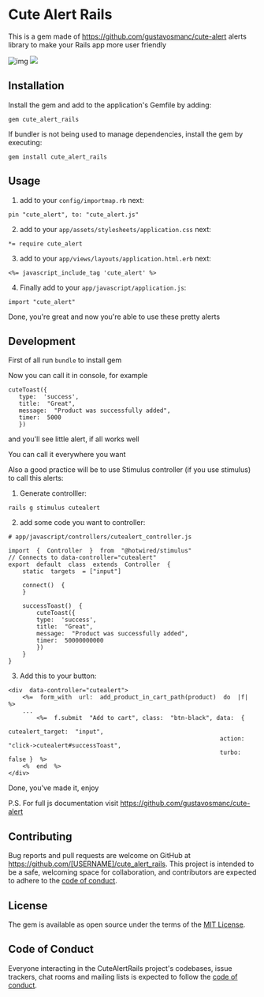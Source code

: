 
# Cute Alert Rails

  This is a gem made of https://github.com/gustavosmanc/cute-alert alerts library to make your Rails app more user friendly


![img](https://camo.githubusercontent.com/ddf94f7a9a24b022af797e104f8bad56f03c8e3af7a48d427095140fdc47c4fb/68747470733a2f2f692e696d6775722e636f6d2f66754b62346c472e706e67)
![](https://camo.githubusercontent.com/4dcdd0cc23db2d168ecd443733b4cef0c4cdd871d3a4ef9a604396a5f71620d0/68747470733a2f2f6d656469612e67697068792e636f6d2f6d656469612f66776e4d4e726b574c73315472784b3661622f67697068792e676966)
  

## Installation

Install the gem and add to the application's Gemfile by adding:

  

```gem cute_alert_rails```

  

If bundler is not being used to manage dependencies, install the gem by executing:

  

```gem install cute_alert_rails```

  

## Usage

  

1. add to your ```config/importmap.rb``` next:
```
pin "cute_alert", to: "cute_alert.js"
```


2. add to your ```app/assets/stylesheets/application.css``` next:
```
*= require cute_alert
```

3. add to your ```app/views/layouts/application.html.erb``` next:
```
<%= javascript_include_tag 'cute_alert' %>
```

4. Finally add to your ```app/javascript/application.js```:
```
import "cute_alert"
```

  Done, you're great and now you're able to use these pretty alerts

## Development

First of all run ```bundle``` to install gem

Now you can call it in console, for example
 ```
cuteToast({
	type:  'success', 
	title:  "Great",
	message:  "Product was successfully added",
	timer:  5000
	})
```

and you'll see little alert, if all works well

You can call it everywhere you want

Also a good practice will be to use Stimulus controller (if you use stimulus) to call this alerts:
1. Generate controlller:
```
rails g stimulus cutealert
```
2. add some code you want to controller:
```
# app/javascript/controllers/cutealert_controller.js

import  {  Controller  }  from  "@hotwired/stimulus"
// Connects to data-controller="cutealert"
export  default  class  extends  Controller  {
	static  targets  = ["input"]

	connect()  {
	}

	successToast()  {
		cuteToast({
		type:  'success',
		title:  "Great",
		message:  "Product was successfully added",
		timer:  50000000000
		})
	}
}
``` 
3. Add this to your button:
```
<div  data-controller="cutealert">
	<%=  form_with  url:  add_product_in_cart_path(product)  do  |f|  %>
	...
		<%=  f.submit  "Add to cart", class:  "btn-black", data:  {
                                                            cutealert_target:  "input",
                                                            action:  "click->cutealert#successToast",
                                                            turbo:  false }  %>
	<%  end  %>
</div>
```

Done, you've made it, enjoy

P.S. For full js documentation visit https://github.com/gustavosmanc/cute-alert 
  

## Contributing

  

Bug reports and pull requests are welcome on GitHub at https://github.com/[USERNAME]/cute_alert_rails. This project is intended to be a safe, welcoming space for collaboration, and contributors are expected to adhere to the [code of conduct](https://github.com/[USERNAME]/cute_alert_rails/blob/master/CODE_OF_CONDUCT.md).

  

## License

  

The gem is available as open source under the terms of the [MIT License](https://opensource.org/licenses/MIT).

  

## Code of Conduct

  

Everyone interacting in the CuteAlertRails project's codebases, issue trackers, chat rooms and mailing lists is expected to follow the [code of conduct](https://github.com/[USERNAME]/cute_alert_rails/blob/master/CODE_OF_CONDUCT.md).
